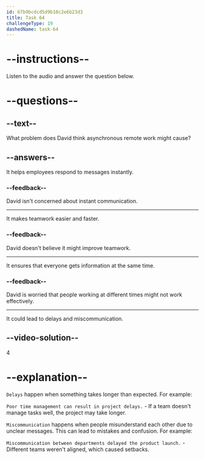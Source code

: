 ```yaml
---
id: 67b9bcdcd5d9b10c2e6b23d3
title: Task 64
challengeType: 19
dashedName: task-64
---
```


<!-- (Audio) David: It seems like it could lead to a lot of delays and miscommunication. -->

# --instructions--

Listen to the audio and answer the question below.

# --questions--

## --text--

What problem does David think asynchronous remote work might cause?

## --answers--

It helps employees respond to messages instantly.

### --feedback--

David isn't concerned about instant communication.

---

It makes teamwork easier and faster.

### --feedback--

David doesn't believe it might improve teamwork.

---

It ensures that everyone gets information at the same time.

### --feedback--

David is worried that people working at different times might not work effectively.

---

It could lead to delays and miscommunication.

## --video-solution--

4

# --explanation--

`Delays` happen when something takes longer than expected. For example:

`Poor time management can result in project delays.` - If a team doesn't manage tasks well, the project may take longer.

`Miscommunication` happens when people misunderstand each other due to unclear messages. This can lead to mistakes and confusion. For example:

`Miscommunication between departments delayed the product launch.` - Different teams weren't aligned, which caused setbacks.
